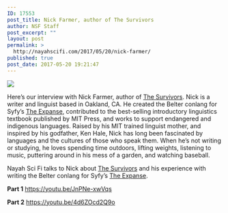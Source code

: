 ```yaml
---
ID: 17553
post_title: Nick Farmer, author of The Survivors
author: NSF Staff
post_excerpt: ""
layout: post
permalink: >
  http://nayahscifi.com/2017/05/20/nick-farmer/
published: true
post_date: 2017-05-20 19:21:47
---
```

<a href="https://www.amazon.com/Survivors-Novelette-Nick-Farmer-ebook/dp/B06XRL5SDV/ref=as_li_ss_il?ie=UTF8&amp;qid=1495392565&amp;sr=8-1&amp;keywords=the+survivors+nick+farmer&amp;linkCode=li2&amp;tag=nayah099-20&amp;linkId=70f348cbb93a980c549f754ff42a0543" target="_blank" rel="noopener"><img src="//ws-na.amazon-adsystem.com/widgets/q?_encoding=UTF8&amp;ASIN=B06XRL5SDV&amp;Format=_SL160_&amp;ID=AsinImage&amp;MarketPlace=US&amp;ServiceVersion=20070822&amp;WS=1&amp;tag=nayah099-20" border="0" /></a><img style="border: none !important; margin: 0px !important;" src="https://ir-na.amazon-adsystem.com/e/ir?t=nayah099-20&amp;l=li2&amp;o=1&amp;a=B06XRL5SDV" alt="" width="1" height="1" border="0" />

Here’s our interview with Nick Farmer, author of <a href="http://amzn.to/2qCwnJC">The Survivors</a>. Nick is a writer and linguist based in Oakland, CA. He created the Belter conlang for Syfy’s <a href="http://amzn.to/2r3Y2EZ">The Expanse</a>, contributed to the best-selling introductory linguistics textbook published by MIT Press, and works to support endangered and indigenous languages. Raised by his MIT trained linguist mother, and inspired by his godfather, Ken Hale, Nick has long been fascinated by languages and the cultures of those who speak them. When he’s not writing or studying, he loves spending time outdoors, lifting weights, listening to music, puttering around in his mess of a garden, and watching baseball.

Nayah Sci Fi talks to Nick about <a href="http://amzn.to/2qCwnJC">The Survivors</a> and his experience with writing the Belter conlang for Syfy’s <a href="http://amzn.to/2r3Y2EZ">The Expanse</a>.

<strong>Part 1</strong>
https://youtu.be/JnPNe-xwVqs

<strong>Part 2</strong>
https://youtu.be/4d6ZOcd2Q9o

&nbsp;